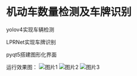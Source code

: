 # 机动车数量检测及车牌识别

yolov4实现车辆检测

LPRNet实现车牌识别

pyqt5搭建图形化界面

运行效果图：
![图片1](https://user-images.githubusercontent.com/59736073/128970189-999ac376-ab8f-413d-a0fa-3d350c827551.png)
![图片2](https://user-images.githubusercontent.com/59736073/128970201-d8f8cbcd-00e0-4d8c-8d50-1bdb64586cd6.png)
![图片3](https://user-images.githubusercontent.com/59736073/128970208-891aa611-0223-4100-871c-cbc1b014eae6.png)


